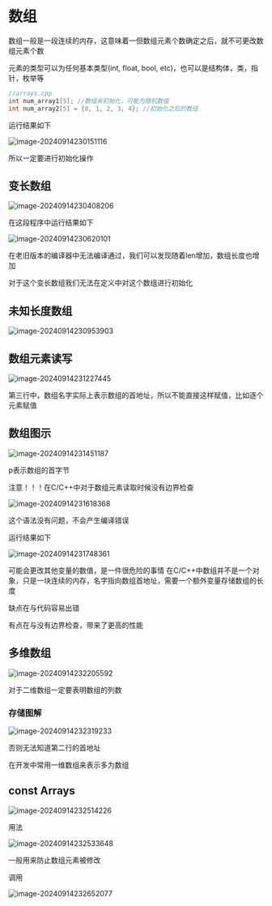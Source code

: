 # 数组

数组一般是一段连续的内存，这意味着一但数组元素个数确定之后，就不可更改数组元素个数

元素的类型可以为任何基本类型(int, float, bool, etc)，也可以是结构体，类，指针，枚举等

```c++
//arrays.cpp
int num_array1[5]; //数组未初始化，可能为随机数值
int num_array2[5] = {0, 1, 2, 3, 4}; //初始化之后的数组
```

运行结果如下

![image-20240914230151116](../img/4.1-arrays/image-20240914230151116.png)

所以一定要进行初始化操作

## 变长数组

![image-20240914230408206](../img/4.1-arrays/image-20240914230408206.png)

在这段程序中运行结果如下

![image-20240914230620101](../img/4.1-arrays/image-20240914230620101.png)

在老旧版本的编译器中无法编译通过，我们可以发现随着len增加，数组长度也增加

对于这个变长数组我们无法在定义中对这个数组进行初始化

## 未知长度数组

![image-20240914230953903](../img/4.1-arrays/image-20240914230953903.png)

## 数组元素读写

![image-20240914231227445](../img/4.1-arrays/image-20240914231227445.png)

第三行中，数组名字实际上表示数组的首地址，所以不能直接这样赋值，比如逐个元素赋值

## 数组图示

![image-20240914231451187](../img/4.1-arrays/image-20240914231451187.png)

p表示数组的首字节

注意！！！在C/C++中对于数组元素读取时候没有边界检查

![image-20240914231618368](../img/4.1-arrays/image-20240914231618368.png)

这个语法没有问题，不会产生编译错误

运行结果如下

![image-20240914231748361](../img/4.1-arrays/image-20240914231748361.png)

可能会更改其他变量的数值，是一件很危险的事情
在C/C++中数组并不是一个对象，只是一块连续的内存，名字指向数组首地址，需要一个额外变量存储数组的长度

缺点在与代码容易出错

有点在与没有边界检查，带来了更高的性能

## 多维数组

![image-20240914232205592](../img/4.1-arrays/image-20240914232205592.png)

对于二维数组一定要表明数组的列数

### 存储图解

![image-20240914232319233](../img/4.1-arrays/image-20240914232319233.png)

否则无法知道第二行的首地址

在开发中常用一维数组来表示多为数组

## const Arrays

![image-20240914232514226](../img/4.1-arrays/image-20240914232514226.png)

用法

![image-20240914232533648](../img/4.1-arrays/image-20240914232533648.png)

一般用来防止数组元素被修改

调用

![image-20240914232652077](../img/4.1-arrays/image-20240914232652077.png)